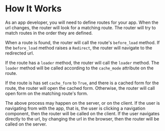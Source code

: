 # How It Works

As an app developer, you will need to define routes for your app.
When the url changes, the router will look for a matching route.
The router will try to match routes in the order they are defined.

When a route is found, the router will call the route's `before_load` method.
If the `before_load` method raises a `Redirect`, the router will navigate to the redirected url.

If the route has a `loader` method, the router will call the `loader` method. The `loader` method will be called according to the `cache_mode` attribute on the route.

If the route is has set `cache_form` to `True`, and there is a cached form for the route, the router will open the cached form. Otherwise, the router will call open form on the matching route's form.


The above process may happen on the server, or on the client. If the user is navigating from with the app, that is, the user is clicking a navigation component, then the router will be called on the client. If the user navigates directly to the url, by changing the url in the browser, then the router will be called on the server.


